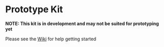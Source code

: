 # Prototype Kit

**NOTE: This kit is in development and may not be suited for prototyping yet**

Please see the [Wiki](https://github.com/wolfendale/prototype_kit/wiki/Getting-Started) for help getting started
